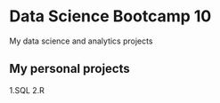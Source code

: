 # Data Science Bootcamp 10
My data science and analytics projects

## My personal projects

1.SQL
2.R

